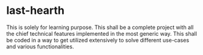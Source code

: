 # last-hearth
This is solely for learning purpose. This shall be a complete project with all the chief technical features implemented in the most generic way. This shall be coded in a way to get utilized extensively to solve different use-cases and various functionalities.
